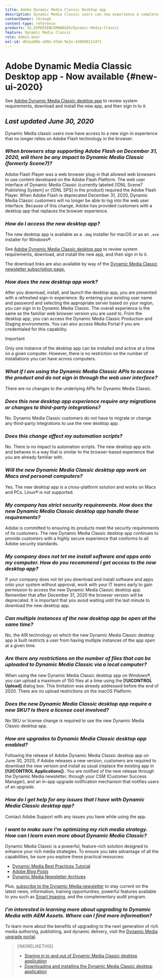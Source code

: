 ```yaml
---
title: Adobe Dynamic Media Classic Desktop app
description: Dynamic Media Classic users can now experience a complete refresh of the user interface. The experience delivers an updated sign-in with links to valuable resources, plus this update no longer relies on Adobe Flash technology in the browser.
contentOwner: rbrough
content-type: reference
products: SG_EXPERIENCEMANAGER/Dynamic-Media-Classic
feature: Dynamic Media Classic
role: Admin,User
exl-id: d61ea80a-a98e-43e6-9e2e-4389962134f1
---
```

# Adobe Dynamic Media Classic Desktop app - Now available {#new-ui-2020}

See [Adobe Dynamic Media Classic desktop app](/help/dynamic-media-classic-desktop-app.md) to review system requirements, download and install the new app, and then sign in to it.

## _Last updated June 30, 2020_

Dynamic Media classic users now have access to a new sign-in experience that no longer relies on Adobe Flash technology in the browser.

### **_When browsers stop supporting Adobe Flash on December 31, 2020, will there be any impact to Dynamic Media Classic (formerly Scene7)?_**

Adobe Flash Player was a web browser plug-in that allowed web browsers to use content developed on the Adobe Flash Platform. The web user interface of Dynamic Media Classic (currently labeled [!DNL Scene7 Publishing System] or [!DNL SPS] in the product) required the Adobe Flash Player. When Adobe Flash is deprecated December 31, 2020, Dynamic Media Classic customers will no longer be able to log into the web user interface. Because of this change, Adobe has provided customers with a desktop app that replaces the browser experience.

### **_How do I access the new desktop app?_**

The new desktop app is available as a `.dmg` installer for macOS or as an `.exe` installer for Windows®.

See [Adobe Dynamic Media Classic desktop app](/help/dynamic-media-classic-desktop-app.md) to review system requirements, download, and install the new app, and then sign in to it.

The download links are also available by way of the [Dynamic Media Classic newsletter subscription page.](https://www.adobe.com/subscription/dynamic-media-newsletter.html)

### **_How does the new desktop app work?_**

After you download, install, and launch the desktop app, you are presented with a refreshed sign-in experience. By entering your existing user name and password and selecting the appropriate server based on your region, you can sign in to Dynamic Media Classic. The overall experience is the same as the familiar web browser version you are used to. From the desktop app, you can access the Dynamic Media Classic Production and Staging environments. You can also access Media Portal if you are credentialed for this capability.

>[!IMPORTANT]
>
>Only one instance of the desktop app can be installed *and* active at a time on a given computer. However, there is no restriction on the number of installations you can have across computers.

### **_What if I am using the Dynamic Media Classic APIs to access the product and do not sign in through the web user interface?_**

There are no changes to the underlying APIs for Dynamic Media Classic.

### **_Does this new desktop app experience require any migrations or changes to third-party integrations?_**

No. Dynamic Media Classic customers do not have to migrate or change any third-party integrations to use the new desktop app.

### **_Does this change affect my automation scripts?_**

No. There is no impact to automation scripts. The new desktop app acts and behaves in a way that is similar to the browser-based experience that you are already familiar with.

### **_Will the new Dynamic Media Classic desktop app work on Macs and personal computers?_**

Yes. The new desktop app is a cross-platform solution and works on Macs and PCs. Linux® is *not* supported.

### **_My company has strict security requirements. How does the new Dynamic Media Classic desktop app handle these requirements?_**

Adobe is committed to ensuring its products meet the security requirements of its customers. The new Dynamic Media Classic desktop app continues to provide customers with a highly secure experience that conforms to all Adobe security standards. 

### **_My company does not let me install software and apps onto my computer. How do you recommend I get access to the new desktop app?_**

If your company does not let you download and install software and apps onto your system without approval, work with your IT teams early to gain permission to access the new Dynamic Media Classic desktop app. Remember that after December 31, 2020 the browser version will be deprecated. It is important that you avoid waiting until the last minute to download the new desktop app.

### **_Can multiple instances of the new desktop app be open at the same time?_**

No, the AIR technology on which the new Dynamic Media Classic desktop app is built restricts a user from having multiple instances of the app open at a given time.

### **_Are there any restrictions on the number of files that can be uploaded to Dynamic Media Classic via a local computer?_**

When using the new Dynamic Media Classic desktop app on Windows®, you can upload a maximum of 150 files at a time using the **[!UICONTROL Upload]** dialog box. This limitation was already addressed before the end of 2020. There are *no* upload restrictions on the macOS Platform.

### **_Does the new Dynamic Media Classic desktop app require a new SKU? Is there a license cost involved?_**

No SKU or license change is required to use the new Dynamic Media Classic desktop app.

### **_How are upgrades to Dynamic Media Classic desktop app enabled?_**

Following the release of Adobe Dynamic Media Classic desktop app on June 30, 2020, if Adobe releases a new version, customers are required to download the new version and install as usual (replace the existing app in **[!UICONTROL Applications]**). You are notified of the new release through the Dynamic Media newsletter, through your CSM (Customer Success Manager), and an in-app upgrade notification mechanism that notifies users of an upgrade.

### **_How do I get help for any issues that I have with Dynamic Media Classic desktop app?_**

Contact Adobe Support with any issues you have while using the app.

### **_I want to make sure I'm optimizing my rich media strategy. How can I learn even more about Dynamic Media Classic?_** 

Dynamic Media Classic is a powerful, feature-rich solution designed to enhance your rich media strategies. To ensure you take advantage of all the capabilities, be sure you explore these practical resources:

* [Dynamic Media Best Practices Tutorial](https://experienceleague.adobe.com/docs/experience-manager-learn/dynamic-media-classic-tutorial/overview.html)
* [Adobe Blog Posts](https://blog.adobe.com/)<!-- (https://blog.adobe.com/tag/dynamic-media/) -->
* [Dynamic Media Newsletter Archives](https://experienceleague.adobe.com/docs/dynamic-media-classic/using/dynamic-media-newsletter.html)

Plus, [subscribe to the Dynamic Media newsletter](https://www.adobe.com/subscription/dynamic-media-newsletter.html) to stay current on the latest news, information, training opportunities, powerful features available to you such as [Smart Imaging](https://experienceleague.adobe.com/docs/experience-manager-65/assets/dynamic/imaging-faq.html#dynamic), and the complementary audit program.

### **_I'm interested in learning more about upgrading to Dynamic Media with AEM Assets. Where can I find more information?_**

To learn more about the benefits of upgrading to the next generation of rich media authoring, publishing, and dynamic delivery, visit the [Dynamic Media upgrade portal](https://exploreadobe.com/dynamic-media-upgrade/).

>[!MORELIKETHIS]
>
>* [Signing in to and out of Dynamic Media Classic desktop application](/help/signing-out.md)
>* [Downloading and installing the Dynamic Media Classic desktop application](/help/dynamic-media-classic-desktop-app.md)


<!-- SAVE - OLD LINK TO BEST PRACTICES GUIDE IN PDF https://www.adobe.com/content/dam/www/us/en/marketing/experience-manager-assets/dynamic-media/adobe-dynamic-media-classic-best-practices-guide.pdf -->
